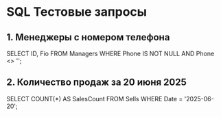 # SQL Тестовые запросы

## 1. Менеджеры с номером телефона
SELECT ID, Fio 
FROM Managers 
WHERE Phone IS NOT NULL AND Phone <> '';

## 2. Количество продаж за 20 июня 2025
SELECT COUNT(*) AS SalesCount
FROM Sells
WHERE Date = '2025-06-20';

